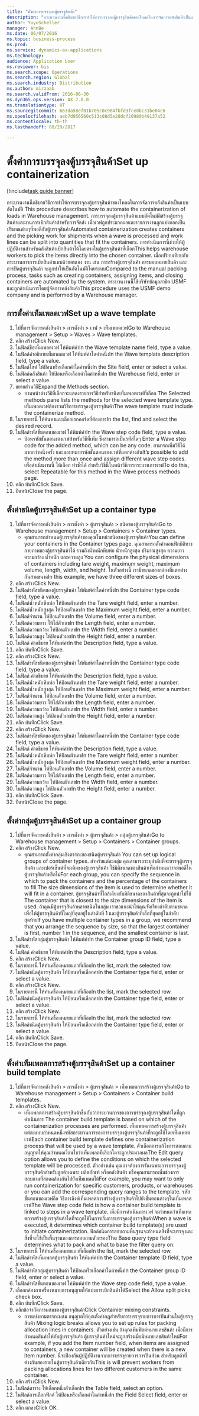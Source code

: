 ```yaml
--- 
title: "ตั้งค่าการบรรจุลงตู้บรรจุสินค้า"
description: "กระบวนงานนี้อธิบายวิธีการทำให้การบรรจุลงตู้บรรจุสินค้าของโหลดในการจัดการคลังสินค้าเป็นแบบอัตโนมัติ "
author: YuyuScheller
manager: AnnBe
ms.date: 06/07/2016
ms.topic: business-process
ms.prod: 
ms.service: dynamics-ax-applications
ms.technology: 
audience: Application User
ms.reviewer: bis
ms.search.scope: Operations
ms.search.region: Global
ms.search.industry: Distribution
ms.author: mirzaab
ms.search.validFrom: 2016-06-30
ms.dyn365.ops.version: AX 7.0.0
ms.translationtype: HT
ms.sourcegitcommit: 663da58ef01b705c0c984fbfd3fce8bc31be04c6
ms.openlocfilehash: aeb7d956560c513c08d5e20dcf20989b49137a52
ms.contentlocale: th-th
ms.lasthandoff: 08/29/2017

---
```

# <a name="set-up-containerization"></a><span data-ttu-id="cdba9-103">ตั้งค่าการบรรจุลงตู้บรรจุสินค้า</span><span class="sxs-lookup"><span data-stu-id="cdba9-103">Set up containerization</span></span>

[!include[task guide banner](../../includes/task-guide-banner.md)]

<span data-ttu-id="cdba9-104">กระบวนงานนี้อธิบายวิธีการทำให้การบรรจุลงตู้บรรจุสินค้าของโหลดในการจัดการคลังสินค้าเป็นแบบอัตโนมัติ </span><span class="sxs-lookup"><span data-stu-id="cdba9-104">This procedure describes how to automate the containerization of loads in Warehouse management.</span></span> <span data-ttu-id="cdba9-105">การบรรจุลงตู้บรรจุสินค้าแบบอัตโนมัติสร้างตู้บรรจุสินค้าและงานการเบิกสินค้าสำหรับการจัดส่ง เมื่อเวฟถูกประมวลผลและรายการงานถูกแบ่งออกเป็นปริมาณต่างๆที่พอดีกับตู้บรรจุสินค้า</span><span class="sxs-lookup"><span data-stu-id="cdba9-105">Automated containerization creates containers and the picking work for shipments when a wave is processed and work lines can be split into quantities that fit the containers.</span></span> <span data-ttu-id="cdba9-106">การดำเนินการนี้ช่วยให้ผู้ปฏิบัติงานสำหรับคลังสินค้าเบิกสินค้าได้โดยตรงในตู้บรรจุสินค้าที่เลือก</span><span class="sxs-lookup"><span data-stu-id="cdba9-106">This helps warehouse workers to pick the items directly into the chosen container.</span></span> <span data-ttu-id="cdba9-107">เมื่อเปรียบเทียบกับกระบวนการการเบิกสินค่าแบบด้วยตนเอง งาน เช่น การสร้างตู้บรรจุสินค้า การมอบหมายสินค้า และการปิดตู้บรรจุสินค้า จะถูกทำให้เป็นอัตโนมัติโดยระบบ</span><span class="sxs-lookup"><span data-stu-id="cdba9-107">Compared to the manual packing process, tasks such as creating containers, assigning items, and closing containers are automated by the system.</span></span> <span data-ttu-id="cdba9-108">กระบวนงานนี้ใช้บริษัทข้อมูลสาธิต USMF และถูกดำเนินการโดยผู้จัดการคลังสินค้า</span><span class="sxs-lookup"><span data-stu-id="cdba9-108">This procedure uses the USMF demo company and is performed by a Warehouse manager.</span></span>


## <a name="set-up-a-wave-template"></a><span data-ttu-id="cdba9-109">การตั้งค่าเท็มเพลตเวฟ</span><span class="sxs-lookup"><span data-stu-id="cdba9-109">Set up a wave template</span></span>
1. <span data-ttu-id="cdba9-110">ไปที่การจัดการคลังสินค้า > การตั้งค่า > เวฟ > เท็มเพลตเวฟ</span><span class="sxs-lookup"><span data-stu-id="cdba9-110">Go to Warehouse management > Setup > Waves > Wave templates.</span></span>
2. <span data-ttu-id="cdba9-111">คลิก สร้าง</span><span class="sxs-lookup"><span data-stu-id="cdba9-111">Click New.</span></span>
3. <span data-ttu-id="cdba9-112">ในฟิลด์ชือเท็มเพลตเวฟ ให้พิมพ์ค่า</span><span class="sxs-lookup"><span data-stu-id="cdba9-112">In the Wave template name field, type a value.</span></span>
4. <span data-ttu-id="cdba9-113">ในฟิลด์คำอธิบายเท็มเพลตเวฟ ให้พิมพ์ค่าใดค่าหนึ่ง</span><span class="sxs-lookup"><span data-stu-id="cdba9-113">In the Wave template description field, type a value.</span></span>
5. <span data-ttu-id="cdba9-114">ในฟิลด์ไซต์ ให้ป้อนหรือเลือกค่าใดค่าหนึ่ง</span><span class="sxs-lookup"><span data-stu-id="cdba9-114">In the Site field, enter or select a value.</span></span>
6. <span data-ttu-id="cdba9-115">ในฟิลด์คลังสินค้า ให้ป้อนหรือเลือกค่าใดค่าหนึ่ง</span><span class="sxs-lookup"><span data-stu-id="cdba9-115">In the Warehouse field, enter or select a value.</span></span>
7. <span data-ttu-id="cdba9-116">ขยายส่วนวิธี</span><span class="sxs-lookup"><span data-stu-id="cdba9-116">Expand the Methods section.</span></span>
    * <span data-ttu-id="cdba9-117">บานหน้าต่างวิธีที่เลือกจะแสดงรายการวิธีสำหรับชนิดเท็มเพลตเวฟที่เลือก </span><span class="sxs-lookup"><span data-stu-id="cdba9-117">The Selected methods pane lists the methods for the selected wave template type.</span></span> <span data-ttu-id="cdba9-118">เท็มเพลตเวฟต้องรวมวิธีการบรรจุลงตู้บรรจุสินค้า</span><span class="sxs-lookup"><span data-stu-id="cdba9-118">The wave template must include the containerize method.</span></span>  
8. <span data-ttu-id="cdba9-119">ในรายการนี้ ให้ค้นหาและเลือกเรกคอร์ดที่ต้องการ</span><span class="sxs-lookup"><span data-stu-id="cdba9-119">In the list, find and select the desired record.</span></span>
9. <span data-ttu-id="cdba9-120">ในฟิลด์รหัสขั้นตอนของเวฟ ให้พิมพ์ค่า</span><span class="sxs-lookup"><span data-stu-id="cdba9-120">In the Wave step code field, type a value.</span></span>
    * <span data-ttu-id="cdba9-121">ป้อนรหัสขั้นตอนของเวฟสำหรับวิธีที่เพิ่ม ซึ่งสามารถเป็นรหัสใดๆ </span><span class="sxs-lookup"><span data-stu-id="cdba9-121">Enter a Wave step code for the added method, which can be any code.</span></span> <span data-ttu-id="cdba9-122">สามารถเพิ่มวิธีได้มากกว่าหนึ่งครั้ง และมอบหมายรหัสขั้นตอนของเวฟที่แตกต่างกัน</span><span class="sxs-lookup"><span data-stu-id="cdba9-122">It’s possible to add the method more than once and assign different wave step codes.</span></span> <span data-ttu-id="cdba9-123">เพื่อดำเนินงานนี้ ให้เลือก ทำซ้ำได้ สำหรับวิธีนี้ในหน้าวิธีการกระบวนการเวฟ</span><span class="sxs-lookup"><span data-stu-id="cdba9-123">To do this, select Repeatable for this method in the Wave process methods page.</span></span>  
10. <span data-ttu-id="cdba9-124">คลิก บันทึก</span><span class="sxs-lookup"><span data-stu-id="cdba9-124">Click Save.</span></span>
11. <span data-ttu-id="cdba9-125">ปิดหน้า</span><span class="sxs-lookup"><span data-stu-id="cdba9-125">Close the page.</span></span>

## <a name="set-up-a-container-type"></a><span data-ttu-id="cdba9-126">ตั้งค่าชนิดตู้บรรจุสินค้า</span><span class="sxs-lookup"><span data-stu-id="cdba9-126">Set up a container type</span></span>
1. <span data-ttu-id="cdba9-127">ไปที่การจัดการคลังสินค้า > การตั้งค่า > ตู้บรรจุสินค้า > ชนิดของตู้บรรจุสินค้า</span><span class="sxs-lookup"><span data-stu-id="cdba9-127">Go to Warehouse management > Setup > Containers > Container types.</span></span>
    * <span data-ttu-id="cdba9-128">คุณสามารถกำหนดตู้บรรจุสินค้าของคุณในหน้าชนิดของตู้บรรจุสินค้า</span><span class="sxs-lookup"><span data-stu-id="cdba9-128">You can define your containers in the Container types page.</span></span> <span data-ttu-id="cdba9-129">คุณสามารถตั้งค่าคอนฟิกมิติทางกายภาพของตู้บรรจุสินค้าได้ รวมถึงน้ำหนักหีบห่อ น้ำหนักสูงสุด ปริมาณสูงสุด ความยาว ความกว้าง น้ำหนัก และความสูง </span><span class="sxs-lookup"><span data-stu-id="cdba9-129">You can configure the physical dimensions of containers including tare weight, maximum weight, maximum volume, length, width, and height.</span></span> <span data-ttu-id="cdba9-130">ในตัวอย่างนี้ เรามีขนาดของกล่องที่แตกต่างกันสามขนาด</span><span class="sxs-lookup"><span data-stu-id="cdba9-130">In this example, we have three different sizes of boxes.</span></span>  
2. <span data-ttu-id="cdba9-131">คลิก สร้าง</span><span class="sxs-lookup"><span data-stu-id="cdba9-131">Click New.</span></span>
3. <span data-ttu-id="cdba9-132">ในฟิลด์รหัสชนิดของตู้บรรจุสินค้า ให้พิมพ์ค่าใดค่าหนึ่ง</span><span class="sxs-lookup"><span data-stu-id="cdba9-132">In the Container type code field, type a value.</span></span>
4. <span data-ttu-id="cdba9-133">ในฟิลด์น้ำหนักหีบห่อ ให้ป้อนตัวเลข</span><span class="sxs-lookup"><span data-stu-id="cdba9-133">In the Tare weight field, enter a number.</span></span>
5. <span data-ttu-id="cdba9-134">ในฟิลด์น้ำหนักสูงสุด ให้ป้อนตัวเลข</span><span class="sxs-lookup"><span data-stu-id="cdba9-134">In the Maximum weight field, enter a number.</span></span>
6. <span data-ttu-id="cdba9-135">ในฟิลด์จำนวน ให้ป้อนตัวเลข</span><span class="sxs-lookup"><span data-stu-id="cdba9-135">In the Volume field, enter a number.</span></span>
7. <span data-ttu-id="cdba9-136">ในฟิลด์ความยาว ให้ใส่ตัวเลข</span><span class="sxs-lookup"><span data-stu-id="cdba9-136">In the Length field, enter a number.</span></span>
8. <span data-ttu-id="cdba9-137">ในฟิลด์ความกว้าง ให้ป้อนตัวเลข</span><span class="sxs-lookup"><span data-stu-id="cdba9-137">In the Width field, enter a number.</span></span>
9. <span data-ttu-id="cdba9-138">ในฟิลด์ความสูง ให้ป้อนตัวเลข</span><span class="sxs-lookup"><span data-stu-id="cdba9-138">In the Height field, enter a number.</span></span>
10. <span data-ttu-id="cdba9-139">ในฟิลด์ คำอธิบาย ให้พิมพ์ค่า</span><span class="sxs-lookup"><span data-stu-id="cdba9-139">In the Description field, type a value.</span></span>
11. <span data-ttu-id="cdba9-140">คลิก บันทึก</span><span class="sxs-lookup"><span data-stu-id="cdba9-140">Click Save.</span></span>
12. <span data-ttu-id="cdba9-141">คลิก สร้าง</span><span class="sxs-lookup"><span data-stu-id="cdba9-141">Click New.</span></span>
13. <span data-ttu-id="cdba9-142">ในฟิลด์รหัสชนิดของตู้บรรจุสินค้า ให้พิมพ์ค่าใดค่าหนึ่ง</span><span class="sxs-lookup"><span data-stu-id="cdba9-142">In the Container type code field, type a value.</span></span>
14. <span data-ttu-id="cdba9-143">ในฟิลด์ คำอธิบาย ให้พิมพ์ค่า</span><span class="sxs-lookup"><span data-stu-id="cdba9-143">In the Description field, type a value.</span></span>
15. <span data-ttu-id="cdba9-144">ในฟิลด์น้ำหนักหีบห่อ ให้ป้อนตัวเลข</span><span class="sxs-lookup"><span data-stu-id="cdba9-144">In the Tare weight field, enter a number.</span></span>
16. <span data-ttu-id="cdba9-145">ในฟิลด์น้ำหนักสูงสุด ให้ป้อนตัวเลข</span><span class="sxs-lookup"><span data-stu-id="cdba9-145">In the Maximum weight field, enter a number.</span></span>
17. <span data-ttu-id="cdba9-146">ในฟิลด์จำนวน ให้ป้อนตัวเลข</span><span class="sxs-lookup"><span data-stu-id="cdba9-146">In the Volume field, enter a number.</span></span>
18. <span data-ttu-id="cdba9-147">ในฟิลด์ความยาว ให้ใส่ตัวเลข</span><span class="sxs-lookup"><span data-stu-id="cdba9-147">In the Length field, enter a number.</span></span>
19. <span data-ttu-id="cdba9-148">ในฟิลด์ความกว้าง ให้ป้อนตัวเลข</span><span class="sxs-lookup"><span data-stu-id="cdba9-148">In the Width field, enter a number.</span></span>
20. <span data-ttu-id="cdba9-149">ในฟิลด์ความสูง ให้ป้อนตัวเลข</span><span class="sxs-lookup"><span data-stu-id="cdba9-149">In the Height field, enter a number.</span></span>
21. <span data-ttu-id="cdba9-150">คลิก บันทึก</span><span class="sxs-lookup"><span data-stu-id="cdba9-150">Click Save.</span></span>
22. <span data-ttu-id="cdba9-151">คลิก สร้าง</span><span class="sxs-lookup"><span data-stu-id="cdba9-151">Click New.</span></span>
23. <span data-ttu-id="cdba9-152">ในฟิลด์รหัสชนิดของตู้บรรจุสินค้า ให้พิมพ์ค่าใดค่าหนึ่ง</span><span class="sxs-lookup"><span data-stu-id="cdba9-152">In the Container type code field, type a value.</span></span>
24. <span data-ttu-id="cdba9-153">ในฟิลด์ คำอธิบาย ให้พิมพ์ค่า</span><span class="sxs-lookup"><span data-stu-id="cdba9-153">In the Description field, type a value.</span></span>
25. <span data-ttu-id="cdba9-154">ในฟิลด์น้ำหนักหีบห่อ ให้ป้อนตัวเลข</span><span class="sxs-lookup"><span data-stu-id="cdba9-154">In the Tare weight field, enter a number.</span></span>
26. <span data-ttu-id="cdba9-155">ในฟิลด์น้ำหนักสูงสุด ให้ป้อนตัวเลข</span><span class="sxs-lookup"><span data-stu-id="cdba9-155">In the Maximum weight field, enter a number.</span></span>
27. <span data-ttu-id="cdba9-156">ในฟิลด์จำนวน ให้ป้อนตัวเลข</span><span class="sxs-lookup"><span data-stu-id="cdba9-156">In the Volume field, enter a number.</span></span>
28. <span data-ttu-id="cdba9-157">ในฟิลด์ความยาว ให้ใส่ตัวเลข</span><span class="sxs-lookup"><span data-stu-id="cdba9-157">In the Length field, enter a number.</span></span>
29. <span data-ttu-id="cdba9-158">ในฟิลด์ความกว้าง ให้ป้อนตัวเลข</span><span class="sxs-lookup"><span data-stu-id="cdba9-158">In the Width field, enter a number.</span></span>
30. <span data-ttu-id="cdba9-159">ในฟิลด์ความสูง ให้ป้อนตัวเลข</span><span class="sxs-lookup"><span data-stu-id="cdba9-159">In the Height field, enter a number.</span></span>
31. <span data-ttu-id="cdba9-160">คลิก บันทึก</span><span class="sxs-lookup"><span data-stu-id="cdba9-160">Click Save.</span></span>
32. <span data-ttu-id="cdba9-161">ปิดหน้า</span><span class="sxs-lookup"><span data-stu-id="cdba9-161">Close the page.</span></span>

## <a name="set-up-a-container-group"></a><span data-ttu-id="cdba9-162">ตั้งค่ากลุ่มตู้บรรจุสินค้า</span><span class="sxs-lookup"><span data-stu-id="cdba9-162">Set up a container group</span></span>
1. <span data-ttu-id="cdba9-163">ไปที่การจัดการคลังสินค้า > การตั้งค่า > ตู้บรรจุสินค้า > กลุ่มตู้บรรจุสินค้า</span><span class="sxs-lookup"><span data-stu-id="cdba9-163">Go to Warehouse management > Setup > Containers > Container groups.</span></span>
2. <span data-ttu-id="cdba9-164">คลิก สร้าง</span><span class="sxs-lookup"><span data-stu-id="cdba9-164">Click New.</span></span>
    * <span data-ttu-id="cdba9-165">คุณสามารถตั้งค่ากลุ่มเชิงตรรกะของชนิดตู้บรรจุสินค้า </span><span class="sxs-lookup"><span data-stu-id="cdba9-165">You can set up logical groups of container types.</span></span> <span data-ttu-id="cdba9-166">สำหรับแต่ละกลุ่ม คุณสามารถระบุลำดับที่จะบรรจุตู้บรรจุสินค้า และเปอร์เซ็นต์ที่จะเติมของตู้บรรจุสินค้า ใช้มิติขนาดของสินค้าเพื่อกำหนดว่าจะพอดีในตู้บรรจุสินค้าหรือไม่</span><span class="sxs-lookup"><span data-stu-id="cdba9-166">For each group, you can specify the sequence in which to pack the containers and the percentage of the containers to fill.The size dimensions of the item is used to determine whether it will fit in a container.</span></span> <span data-ttu-id="cdba9-167">ตู้บรรจุสินค้าที่ใกล้เคียงกับมิติขนาดของสินค้าที่สุดจะถูกนำไปใช้ </span><span class="sxs-lookup"><span data-stu-id="cdba9-167">The container that is closest to the size dimensions of the item is used.</span></span> <span data-ttu-id="cdba9-168">ถ้าคุณมีตู้บรรจุสินค้าหลายชนิดในกลุ่ม เราขอแนะนำให้คุณจัดเรียงลำดับตามขนาด เพื่อให้ตู้บรรจุสินค้าที่ใหญ่ที่สุดอยู่ในลำดับที่ 1 และตู้บรรจุสินค้าที่เล็กที่สุดอยู่ในลำดับสุดท้าย</span><span class="sxs-lookup"><span data-stu-id="cdba9-168">If you have multiple container types in a group, we recommend that you arrange the sequence by size, so that the largest container is first, number 1 in the sequence, and the smallest container is last.</span></span>    
3. <span data-ttu-id="cdba9-169">ในฟิลด์รหัสกลุ่มตู้บรรจุสินค้า ให้พิมพ์ค่า</span><span class="sxs-lookup"><span data-stu-id="cdba9-169">In the Container group ID field, type a value.</span></span>
4. <span data-ttu-id="cdba9-170">ในฟิลด์ คำอธิบาย ให้พิมพ์ค่า</span><span class="sxs-lookup"><span data-stu-id="cdba9-170">In the Description field, type a value.</span></span>
5. <span data-ttu-id="cdba9-171">คลิก สร้าง</span><span class="sxs-lookup"><span data-stu-id="cdba9-171">Click New.</span></span>
6. <span data-ttu-id="cdba9-172">ในรายการนี้ ให้ทำเครื่องหมายแถวที่เลือก</span><span class="sxs-lookup"><span data-stu-id="cdba9-172">In the list, mark the selected row.</span></span>
7. <span data-ttu-id="cdba9-173">ในฟิลด์ชนิดตู้บรรจุสินค้า ให้ป้อนหรือเลือกค่า</span><span class="sxs-lookup"><span data-stu-id="cdba9-173">In the Container type field, enter or select a value.</span></span>
8. <span data-ttu-id="cdba9-174">คลิก สร้าง</span><span class="sxs-lookup"><span data-stu-id="cdba9-174">Click New.</span></span>
9. <span data-ttu-id="cdba9-175">ในรายการนี้ ให้ทำเครื่องหมายแถวที่เลือก</span><span class="sxs-lookup"><span data-stu-id="cdba9-175">In the list, mark the selected row.</span></span>
10. <span data-ttu-id="cdba9-176">ในฟิลด์ชนิดตู้บรรจุสินค้า ให้ป้อนหรือเลือกค่า</span><span class="sxs-lookup"><span data-stu-id="cdba9-176">In the Container type field, enter or select a value.</span></span>
11. <span data-ttu-id="cdba9-177">คลิก สร้าง</span><span class="sxs-lookup"><span data-stu-id="cdba9-177">Click New.</span></span>
12. <span data-ttu-id="cdba9-178">ในรายการนี้ ให้ทำเครื่องหมายแถวที่เลือก</span><span class="sxs-lookup"><span data-stu-id="cdba9-178">In the list, mark the selected row.</span></span>
13. <span data-ttu-id="cdba9-179">ในฟิลด์ชนิดตู้บรรจุสินค้า ให้ป้อนหรือเลือกค่า</span><span class="sxs-lookup"><span data-stu-id="cdba9-179">In the Container type field, enter or select a value.</span></span>
14. <span data-ttu-id="cdba9-180">คลิก บันทึก</span><span class="sxs-lookup"><span data-stu-id="cdba9-180">Click Save.</span></span>
15. <span data-ttu-id="cdba9-181">ปิดหน้า</span><span class="sxs-lookup"><span data-stu-id="cdba9-181">Close the page.</span></span>

## <a name="set-up-a-container-build-template"></a><span data-ttu-id="cdba9-182">ตั้งค่าเท็มเพลตการสร้างตู้บรรจุสินค้า</span><span class="sxs-lookup"><span data-stu-id="cdba9-182">Set up a container build template</span></span>
1. <span data-ttu-id="cdba9-183">ไปที่การจัดการคลังสินค้า > การตั้งค่า > ตู้บรรจุสินค้า > เท็มเพลตการสร้างตู้บรรจุสินค้า</span><span class="sxs-lookup"><span data-stu-id="cdba9-183">Go to Warehouse management > Setup > Containers > Container build templates.</span></span>
2. <span data-ttu-id="cdba9-184">คลิก สร้าง</span><span class="sxs-lookup"><span data-stu-id="cdba9-184">Click New.</span></span>
    * <span data-ttu-id="cdba9-185">เท็มเพลตการสร้างตู้บรรจุสินค้าขี้นกับว่ากระบวนการของการบรรจุลงตู้บรรจุสินค้าใดที่ถูกดำเนินการ </span><span class="sxs-lookup"><span data-stu-id="cdba9-185">The container build template is based on which of the containerization processes are performed.</span></span> <span data-ttu-id="cdba9-186">เท็มเพลตการสร้างตู้บรรจุสินค้าแต่ละแบบกำหนดหนึ่งรหัสกระบวนการของการบรรจุลงตู้บรรจุสินค้าที่จะถูกใช้โดยเท็มเพลตเวฟ</span><span class="sxs-lookup"><span data-stu-id="cdba9-186">Each container build template defines one containerization process that will be used by a wave template.</span></span> <span data-ttu-id="cdba9-187">ตัวเลือกการแก้ไขการสอบถาม อนุญาตให้คุณกำหนดเงื่อนไขว่าเท็มเพลตที่เลือกใดจะถูกประมวลผล</span><span class="sxs-lookup"><span data-stu-id="cdba9-187">The Edit query option allows you to define the conditions on which the selected template will be processed.</span></span> <span data-ttu-id="cdba9-188">ตัวอย่างเช่น คุณอาจต้องการรันเฉพาะการบรรจุลงตู้บรรจุสินค้าสำหรับลูกค้าเฉพาะ ผลิตภัณฑ์ หรือคลังสินค้า หรือคุณสามารถเพิ่มช่วงการสอบถามที่สอดคล้องกันไปยังเท็มเพลตได้</span><span class="sxs-lookup"><span data-stu-id="cdba9-188">For example, you may want to only run containerization for specific customers, products, or warehouses or you can add the corresponding query ranges to the template.</span></span> <span data-ttu-id="cdba9-189">รหัสขั้นตอนของเวฟคือ วิธีการลิงค์เท็มเพลตการสร้างตู้บรรจุสินค้าไปยังขั้นตอนต่างๆในเท็มเพลตเวฟ</span><span class="sxs-lookup"><span data-stu-id="cdba9-189">The Wave step code field is how a container build template is linked to steps in a wave template.</span></span> <span data-ttu-id="cdba9-190">เมื่อมีการดำเนินการเวฟ จะกำหนดว่าเท็มเพลตการสร้างตู้บรรจุสินค้าใดที่จะถูกใช้ในการเริ่มการบรรจุลงตู้บรรจุสินค้า</span><span class="sxs-lookup"><span data-stu-id="cdba9-190">When a wave is executed, it determines which container build template(s) are used to initiate containerization.</span></span> <span data-ttu-id="cdba9-191">ฟิลด์ชนิดการสอบถามพื้นฐานจะกำหนดสิ่งที่จะบรรจุ และสิ่งที่จะใช้เป็นพื้นฐานของการสอบถามตัวกรอง</span><span class="sxs-lookup"><span data-stu-id="cdba9-191">The Base query type field determines what to pack and what to base the filter query on.</span></span>  
3. <span data-ttu-id="cdba9-192">ในรายการนี้ ให้ทำเครื่องหมายแถวที่เลือก</span><span class="sxs-lookup"><span data-stu-id="cdba9-192">In the list, mark the selected row.</span></span>
4. <span data-ttu-id="cdba9-193">ในฟิลด์รหัสเท็มเพลตตู้บรรจุสินค้า ให้พิมพ์ค่า</span><span class="sxs-lookup"><span data-stu-id="cdba9-193">In the Container template ID field, type a value.</span></span>
5. <span data-ttu-id="cdba9-194">ในฟิลด์รหัสกลุ่มตู้บรรจุสินค้า ให้ป้อนหรือเลือกค่าใดค่าหนึ่ง</span><span class="sxs-lookup"><span data-stu-id="cdba9-194">In the Container group ID field, enter or select a value.</span></span>
6. <span data-ttu-id="cdba9-195">ในฟิลด์รหัสขั้นตอนของเวฟ ให้พิมพ์ค่า</span><span class="sxs-lookup"><span data-stu-id="cdba9-195">In the Wave step code field, type a value.</span></span>
7. <span data-ttu-id="cdba9-196">เลือกกล่องกาเครื่องหมายการอนุญาตให้แบ่งการเบิกสินค้าได้</span><span class="sxs-lookup"><span data-stu-id="cdba9-196">Select the Allow split picks check box.</span></span>
8. <span data-ttu-id="cdba9-197">คลิก บันทึก</span><span class="sxs-lookup"><span data-stu-id="cdba9-197">Click Save.</span></span>
9. <span data-ttu-id="cdba9-198">คลิกข้อจำกัดการผสมของตู้บรรจุสินค้า</span><span class="sxs-lookup"><span data-stu-id="cdba9-198">Click Containier mixing constraints.</span></span>
    * <span data-ttu-id="cdba9-199">การแบ่งตามตรรกะผสม อนุญาตให้คุณตั้งค่ากฎสำหรับการบรรจุรายการการปันส่วนในตู้บรรจุสินค้า </span><span class="sxs-lookup"><span data-stu-id="cdba9-199">Mixing logic breaks allows you to set up rules for packing allocation lines in containers.</span></span> <span data-ttu-id="cdba9-200">ตัวอย่างเช่น ถ้าคุณเพิ่มฟิลด์หมายเลขสินค้า เมื่อมีการกำหนดสินค้าให้กับตู้บรรจุสินค้า ตู้บรรจุสินค้าใหม่จะถูกสร้างเมื่อมีหมายเลขสินค้าใหม่</span><span class="sxs-lookup"><span data-stu-id="cdba9-200">For example, if you add the Item number field, when items are assigned to containers, a new container will be created when there is a new item number.</span></span> <span data-ttu-id="cdba9-201">นี่จะป้องกันผู้ปฏิบัติงานจากการบรรจุรายการการปันส่วน สำหรับลูกค้าที่ต่างกันสองรายในตู้บรรจุสินค้าเดียวกัน</span><span class="sxs-lookup"><span data-stu-id="cdba9-201">This is will prevent workers from packing allocations lines for two different customers in the same container.</span></span>  
10. <span data-ttu-id="cdba9-202">คลิก สร้าง</span><span class="sxs-lookup"><span data-stu-id="cdba9-202">Click New.</span></span>
11. <span data-ttu-id="cdba9-203">ในฟิลด์ตาราง ให้เลือกหนึ่งตัวเลือก</span><span class="sxs-lookup"><span data-stu-id="cdba9-203">In the Table field, select an option.</span></span>
12. <span data-ttu-id="cdba9-204">ในฟิลด์การเลือกฟิลด์ ให้ป้อนหรือเลือกค่าใดค่าหนึ่ง</span><span class="sxs-lookup"><span data-stu-id="cdba9-204">In the Field Select field, enter or select a value.</span></span>
13. <span data-ttu-id="cdba9-205">คลิก ตกลง</span><span class="sxs-lookup"><span data-stu-id="cdba9-205">Click OK.</span></span>


